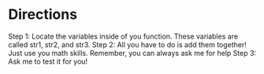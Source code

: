 # Directions

Step 1: Locate the variables inside of you function. These variables are called str1, str2, and str3.
Step 2: All you have to do is add them together! Just use you math skills. Remember, you can always ask me for help
Step 3: Ask me to test it for you!